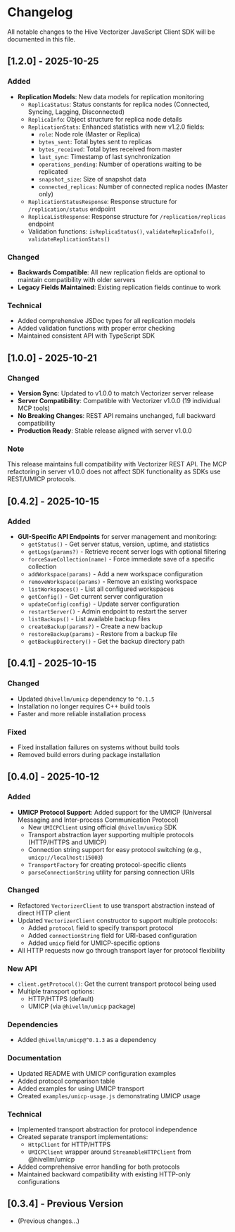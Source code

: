 # Changelog

All notable changes to the Hive Vectorizer JavaScript Client SDK will be documented in this file.

## [1.2.0] - 2025-10-25

### Added
- **Replication Models**: New data models for replication monitoring
  - `ReplicaStatus`: Status constants for replica nodes (Connected, Syncing, Lagging, Disconnected)
  - `ReplicaInfo`: Object structure for replica node details
  - `ReplicationStats`: Enhanced statistics with new v1.2.0 fields:
    - `role`: Node role (Master or Replica)
    - `bytes_sent`: Total bytes sent to replicas
    - `bytes_received`: Total bytes received from master
    - `last_sync`: Timestamp of last synchronization
    - `operations_pending`: Number of operations waiting to be replicated
    - `snapshot_size`: Size of snapshot data
    - `connected_replicas`: Number of connected replica nodes (Master only)
  - `ReplicationStatusResponse`: Response structure for `/replication/status` endpoint
  - `ReplicaListResponse`: Response structure for `/replication/replicas` endpoint
  - Validation functions: `isReplicaStatus()`, `validateReplicaInfo()`, `validateReplicationStats()`

### Changed
- **Backwards Compatible**: All new replication fields are optional to maintain compatibility with older servers
- **Legacy Fields Maintained**: Existing replication fields continue to work

### Technical
- Added comprehensive JSDoc types for all replication models
- Added validation functions with proper error checking
- Maintained consistent API with TypeScript SDK

## [1.0.0] - 2025-10-21

### Changed
- **Version Sync**: Updated to v1.0.0 to match Vectorizer server release
- **Server Compatibility**: Compatible with Vectorizer v1.0.0 (19 individual MCP tools)
- **No Breaking Changes**: REST API remains unchanged, full backward compatibility
- **Production Ready**: Stable release aligned with server v1.0.0

### Note
This release maintains full compatibility with Vectorizer REST API. The MCP refactoring in server v1.0.0 does not affect SDK functionality as SDKs use REST/UMICP protocols.

## [0.4.2] - 2025-10-15

### Added
- **GUI-Specific API Endpoints** for server management and monitoring:
  - `getStatus()` - Get server status, version, uptime, and statistics
  - `getLogs(params?)` - Retrieve recent server logs with optional filtering
  - `forceSaveCollection(name)` - Force immediate save of a specific collection
  - `addWorkspace(params)` - Add a new workspace configuration
  - `removeWorkspace(params)` - Remove an existing workspace
  - `listWorkspaces()` - List all configured workspaces
  - `getConfig()` - Get current server configuration
  - `updateConfig(config)` - Update server configuration
  - `restartServer()` - Admin endpoint to restart the server
  - `listBackups()` - List available backup files
  - `createBackup(params?)` - Create a new backup
  - `restoreBackup(params)` - Restore from a backup file
  - `getBackupDirectory()` - Get the backup directory path

## [0.4.1] - 2025-10-15

### Changed
- Updated `@hivellm/umicp` dependency to `^0.1.5`
- Installation no longer requires C++ build tools
- Faster and more reliable installation process

### Fixed
- Fixed installation failures on systems without build tools
- Removed build errors during package installation

## [0.4.0] - 2025-10-12

### Added
- **UMICP Protocol Support**: Added support for the UMICP (Universal Messaging and Inter-process Communication Protocol)
  - New `UMICPClient` using official `@hivellm/umicp` SDK
  - Transport abstraction layer supporting multiple protocols (HTTP/HTTPS and UMICP)
  - Connection string support for easy protocol switching (e.g., `umicp://localhost:15003`)
  - `TransportFactory` for creating protocol-specific clients
  - `parseConnectionString` utility for parsing connection URIs

### Changed
- Refactored `VectorizerClient` to use transport abstraction instead of direct HTTP client
- Updated `VectorizerClient` constructor to support multiple protocols:
  - Added `protocol` field to specify transport protocol
  - Added `connectionString` field for URI-based configuration
  - Added `umicp` field for UMICP-specific options
- All HTTP requests now go through transport layer for protocol flexibility

### New API
- `client.getProtocol()`: Get the current transport protocol being used
- Multiple transport options:
  - HTTP/HTTPS (default)
  - UMICP (via `@hivellm/umicp` package)

### Dependencies
- Added `@hivellm/umicp@^0.1.3` as a dependency

### Documentation
- Updated README with UMICP configuration examples
- Added protocol comparison table
- Added examples for using UMICP transport
- Created `examples/umicp-usage.js` demonstrating UMICP usage

### Technical
- Implemented transport abstraction for protocol independence
- Created separate transport implementations:
  - `HttpClient` for HTTP/HTTPS
  - `UMICPClient` wrapper around `StreamableHTTPClient` from @hivellm/umicp
- Added comprehensive error handling for both protocols
- Maintained backward compatibility with existing HTTP-only configurations

## [0.3.4] - Previous Version
- (Previous changes...)
